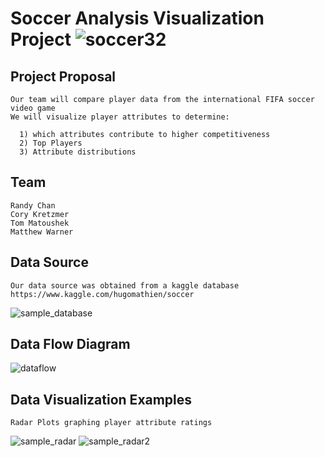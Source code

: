 
# Soccer Analysis Visualization Project  ![soccer32](https://user-images.githubusercontent.com/39446363/47233177-833aee80-d397-11e8-83ce-7f565c170553.gif)

## Project Proposal

    Our team will compare player data from the international FIFA soccer video game
    We will visualize player attributes to determine:
  
      1) which attributes contribute to higher competitiveness
      2) Top Players
      3) Attribute distributions


## Team
    Randy Chan
    Cory Kretzmer
    Tom Matoushek
    Matthew Warner


## Data Source
    Our data source was obtained from a kaggle database
    https://www.kaggle.com/hugomathien/soccer

![sample_database](https://user-images.githubusercontent.com/37318055/47193979-213ca380-d31b-11e8-8ea3-ae3d52f15c9b.PNG)


  ## Data Flow Diagram
  
![dataflow](https://user-images.githubusercontent.com/37318055/47193978-213ca380-d31b-11e8-898c-c64965e61ef6.PNG)


## Data Visualization Examples
    Radar Plots graphing player attribute ratings

![sample_radar](https://user-images.githubusercontent.com/37318055/47193980-213ca380-d31b-11e8-8681-a7d82e538595.PNG)
![sample_radar2](https://user-images.githubusercontent.com/37318055/47193981-213ca380-d31b-11e8-9782-a2c02c3b7431.PNG)
   
